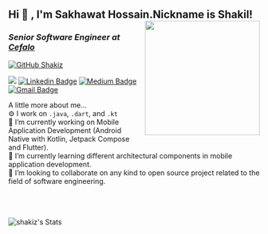 <h2> Hi 👋 , I'm Sakhawat Hossain.Nickname is Shakil!
<img align='right' src="https://i.pinimg.com/originals/bd/4e/d3/bd4ed327189c2a56695beb91cd534570.gif" width="230">
<h3><p><em>Senior Software Engineer at <a href="https://www.cefalo.com/en/" target="_blank">Cefalo</em></p></h3>

[![GitHub Shakiz](https://img.shields.io/github/followers/shakiz?label=follow&style=social)](https://github.com/shakiz)
<!--![](https://visitor-badge.glitch.me/badge?page_id=shakiz)-->
![](https://komarev.com/ghpvc/?username=shakiz)
[![Linkedin Badge](https://img.shields.io/badge/sakhawat-hossain-blue?style=flat-square&logo=Linkedin&logoColor=white)](https://www.linkedin.com/in/sakhawat-hossain-762688127/) 
[![Medium Badge](https://img.shields.io/badge/-@shakil335-03a57a?style=flat-square&labelColor=000000&logo=Medium&link=https://medium.com/@shakilbd)](https://medium.com/@shakilbd)
[![Gmail Badge](https://img.shields.io/badge/shakil.py@gmail.com-c14438?style=flat-square&logo=Gmail&logoColor=white&link=mailto:shakil.py@gmail.com)](mailto:shakil.py@gmail.com)

A little more about me...  
⚙️ I work on `.java`, `.dart`, and `.kt`<br />
🔭 I’m currently working on Mobile Application Development (Android Native with Kotlin, Jetpack Compose and Flutter).<br/>
🌱 I’m currently learning different architectural components in mobile application development.<br/>
👯 I’m looking to collaborate on any kind to open source project related to the field of software engineering.<br/><br/>

<br/><br/>
![shakiz's Stats](https://github-readme-stats.vercel.app/api?username=shakiz&theme=vue-dark&show_icons=true&hide_border=false&count_private=true)




